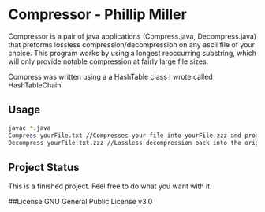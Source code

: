 # Compressor - Phillip Miller

Compressor is a pair of java applications (Compress.java, Decompress.java) that preforms lossless compression/decompression on any ascii file of your choice.
This program works by using a longest reoccurring substring, which will only provide notable compression at fairly large file sizes.

Compress was written using a a HashTable class I wrote called HashTableChain.

## Usage

```bash
javac *.java
Compress yourFile.txt //Compresses your file into yourFile.zzz and produces a log file
Decompress yourFile.txt.zzz //Lossless decompression back into the original file, produce another log file
```

## Project Status
This is a finished project. Feel free to do what you want with it.

##License
GNU General Public License v3.0
